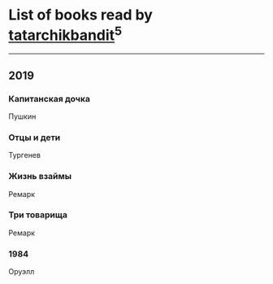 # List of books read by [tatarchikbandit](http://vk.com/id104025550)<sup>5</sup>
---

## 2019

### Капитанская дочка
Пушкин


### Отцы и дети
Тургенев


### Жизнь взаймы
Ремарк


### Три товарища
Ремарк


### 1984
Оруэлл




